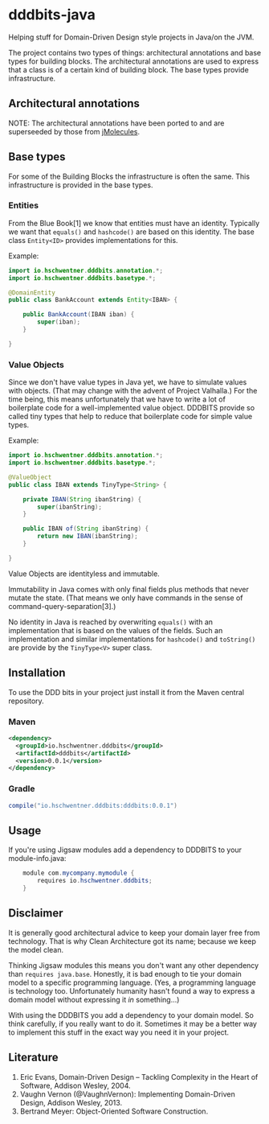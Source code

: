 # dddbits-java
Helping stuff for Domain-Driven Design style projects in Java/on the JVM. 
<!-- For similar support in .NET see dddbits-csharp. (Or dddbits-net or dddbits-dotnet???) -->

The project contains two types of things: architectural annotations and base types for building blocks.
The architectural annotations are used to express that a class is of a certain kind of building block.
The base types provide infrastructure.

## Architectural annotations
NOTE: The architectural annotations have been ported to and are superseeded by those from [jMolecules](https://github.com/xmolecules/jmolecules).


## Base types
For some of the Building Blocks the infrastructure is often the same.
This infrastructure is provided in the base types.


### Entities
From the Blue Book[1] we know that entities must have an identity.
Typically we want that `equals()` and `hashcode()` are based on this identity.
The base class `Entity<ID>` provides implementations for this.

Example:

```java
import io.hschwentner.dddbits.annotation.*;
import io.hschwentner.dddbits.basetype.*;

@DomainEntity
public class BankAccount extends Entity<IBAN> {

    public BankAccount(IBAN iban) {
        super(iban);
    }

}
```


### Value Objects
Since we don't have value types in Java yet, we have to simulate values with objects.
(That may change with the advent of Project Valhalla.)
For the time being, this means unfortunately that we have to write a lot of boilerplate code for a well-implemented value object.
DDDBITS provide so called tiny types that help to reduce that boilerplate code for simple value types.

Example:

```java
import io.hschwentner.dddbits.annotation.*;
import io.hschwentner.dddbits.basetype.*;

@ValueObject
public class IBAN extends TinyType<String> {

    private IBAN(String ibanString) {
        super(ibanString);
    }

    public IBAN of(String ibanString) {
        return new IBAN(ibanString);
    }

}
```

Value Objects are identityless and immutable.

Immutability in Java comes with only final fields plus methods that never mutate the state.
(That means we only have commands in the sense of command-query-separation[3].)

No identity in Java is reached by overwriting `equals()` with an implementation that is based on the values of the fields.
Such an implementation and similar implementations for `hashcode()` and `toString()` are provide by the `TinyType<V>` super class.


## Installation
To use the DDD bits in your project just install it from the Maven central repository.

### Maven

```xml
<dependency>
  <groupId>io.hschwentner.dddbits</groupId>
  <artifactId>dddbits</artifactId>
  <version>0.0.1</version>
</dependency>
```

### Gradle

```groovy
compile("io.hschwentner.dddbits:dddbits:0.0.1")
```

## Usage
If you're using Jigsaw modules add a dependency to DDDBITS to your module-info.java:
```java
	module com.mycompany.mymodule {
	    requires io.hschwentner.dddbits;
    }
```

## Disclaimer
It is generally good architectural advice to keep your domain layer free from technology.
That is why Clean Architecture got its name; because we keep the model clean.

Thinking Jigsaw modules this means you don't want any other dependency than `requires java.base`.
Honestly, it is bad enough to tie your domain model to a specific programming language.
(Yes, a programming language is technology too.
Unfortunately humanity hasn't found a way to express a domain model without expressing it _in_ something...)

With using the DDDBITS you add a dependency to your domain model.
So think carefully, if you really want to do it.
Sometimes it may be a better way to implement this stuff in the exact way you need it in your project.

## Literature
1. Eric Evans, Domain-Driven Design – Tackling Complexity in the Heart of Software, Addison Wesley, 2004.
2. Vaughn Vernon (@VaughnVernon): Implementing Domain-Driven Design, Addison Wesley, 2013.
3. Bertrand Meyer: Object-Oriented Software Construction.

